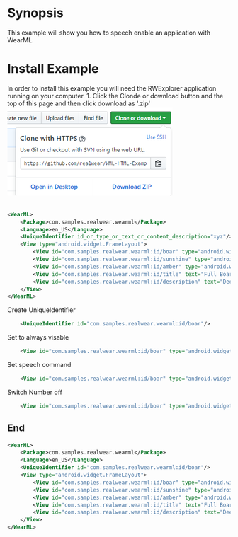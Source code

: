 # Synopsis
This example will show you how to speech enable an application with WearML. 

# Install Example
In order to install this example you will need the RWExplorer application running on your computer. 
    1. Click the Clonde or download button and the top of this page and then click download as '.zip'
        ![alt text](/images/download.png)

```xml

<WearML>
    <Package>com.samples.realwear.wearml</Package>
    <Language>en_US</Language>
    <UniqueIdentifier id_or_type_or_text_or_content_description="xyz"/>
    <View type="android.widget.FrameLayout">
        <View id="com.samples.realwear.wearml:id/boar" type="android.widget.ImageButton"/>
        <View id="com.samples.realwear.wearml:id/sunshine" type="android.widget.ImageButton"/>
        <View id="com.samples.realwear.wearml:id/amber" type="android.widget.ImageButton"/>
        <View id="com.samples.realwear.wearml:id/title" text="Full Boar Scotch Ale" type="android.widget.TextView"/>
        <View id="com.samples.realwear.wearml:id/description" text="Deeply malted and caramel apparent with overtones of chocolate and a mild, smoky flavor. A complex beer that is light on the palette and easy drinking." type="android.widget.TextView"/>
    </View>
</WearML>

```

Create UniqueIdentifier

```xml
    <UniqueIdentifier id="com.samples.realwear.wearml:id/boar"/>
```

Set to always visable
```xml
    <View id="com.samples.realwear.wearml:id/boar" type="android.widget.ImageButton" overlay_persists="yes"/>
```

Set speech command 
```xml
    <View id="com.samples.realwear.wearml:id/boar" type="android.widget.ImageButton" overlay_persists="yes" speech_command="Select Boar" overlay_show_text="yes"/>
```

Switch Number off
```xml
    <View id="com.samples.realwear.wearml:id/boar" type="android.widget.ImageButton" overlay_persists="yes" speech_command="Select Boar" overlay_show_text="yes" overlay_show_number="no"/>
```

## End 
```xml
<WearML>
    <Package>com.samples.realwear.wearml</Package>
    <Language>en_US</Language>
    <UniqueIdentifier id="com.samples.realwear.wearml:id/boar"/>
    <View type="android.widget.FrameLayout">
        <View id="com.samples.realwear.wearml:id/boar" type="android.widget.ImageButton" overlay_persists="yes" speech_command="Select Boar" overlay_show_text="yes" overlay_show_number="no"/>        
        <View id="com.samples.realwear.wearml:id/sunshine" type="android.widget.ImageButton" overlay_persists="yes" speech_command="Select Sunshine" overlay_show_text="yes" overlay_show_number="no"/>
        <View id="com.samples.realwear.wearml:id/amber" type="android.widget.ImageButton" overlay_persists="yes" speech_command="Select Amber" overlay_show_text="yes" overlay_show_number="no"/>
        <View id="com.samples.realwear.wearml:id/title" text="Full Boar Scotch Ale" type="android.widget.TextView"/>
        <View id="com.samples.realwear.wearml:id/description" text="Deeply malted and caramel apparent with overtones of chocolate and a mild, smoky flavor. A complex beer that is light on the palette and easy drinking." type="android.widget.TextView"/>
    </View>
</WearML>
```


